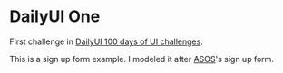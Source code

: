 # DailyUI One

First challenge in [DailyUI 100 days of UI challenges](https://www.dailyui.co/). 

This is a sign up form example. I modeled it after [ASOS](https://my.asos.com/identity/register?signin=c538d4ed3566d345f187ac7f6a736f3f&checkout=False&forceAuthentication=True)'s sign up form.
